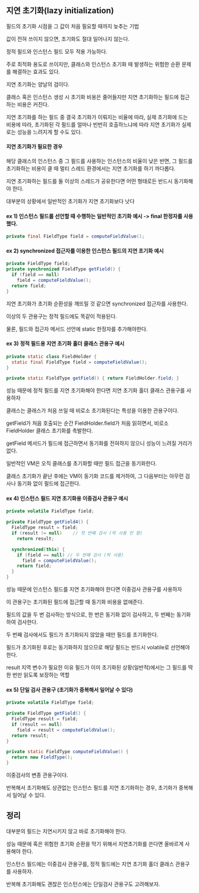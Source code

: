 ## 지연 초기화(lazy initialization)

필드의 초기화 시점을 그 값이 처음 필요할 때까지 늦추는 기법

값이 전혀 쓰이지 않으면, 초기화도 절대 일어나지 않는다.

정적 필드와 인스턴스 필드 모두 적용 가능하다.

주로 최적화 용도로 쓰이지만, 클래스와 인스턴스 초기화 때 발생하는 위험한 순환 문제를 해결하는 효과도 있다.

지연 초기화는 양날의 검이다.

클래스 혹은 인스턴스 생성 시 초기화 비용은 줄어들지만 지연 초기화하는 필드에 접근하는 비용은 커진다.

지연 초기화를 하는 필드 중 결국 초기화가 이뤄지는 비율에 따라, 실제 초기화에 드는 비용에 따라, 초기화된 각 필드를 얼마나 빈번히 호출하느냐에 따라 지연 초기화가 실제로는 성능을 느려지게 할 수도 있다.

#### 지연 초기화가 필요한 경우
해당 클래스의 인스턴스 중 그 필드를 사용하는 인스턴스의 비율이 낮은 반면, 그 필드를 초기화하는 비용이 클 때
멀티 스레드 환경에서는 지연 초기화를 하기 까다롭다.

지연 초기화하는 필드를 둘 이상의 스레드가 공유한다면 어떤 형태로든 반드시 동기화해야 한다.

대부분의 상황에서 일반적인 초기화가 지연 초기화보다 낫다
 

#### ex 1) 인스턴스 필드를 선언할 때 수행하는 일반적인 초기화 예시 -> final 한정자를 사용했다.
```java
private final FieldType field = computeFieldValue();
 ```

#### ex 2) synchronized 접근자를 이용한 인스턴스 필드의 지연 초기화 예시
```java
private FieldType field;
private synchronized FieldType getField() {
  if (field == null)
    field = computeFieldValue();
  return field;
}
```
지연 초기화가 초기화 순환성을 깨뜨릴 것 같으면 synchronized 접근자를 사용한다.

이상의 두 관용구는 정적 필드에도 똑같이 적용된다.

물론, 필드와 접근자 메서드 선언에 static 한정자를 추가해야한다.
 
#### ex 3) 정적 필드용 지연 초기화 홀더 클래스 관용구 예시
```java
private static class FieldHolder {
  static final FieldType field = computeFieldValue();
}

private static FieldType getField() { return FieldHolder.field; }
```
성능 때문에 정적 필드를 지연 초기화해야 한다면 지연 초기화 홀더 클래스 관용구를 사용하자

클래스는 클래스가 처음 쓰일 때 비로소 초기화된다는 특성을 이용한 관용구이다.

getField가 처음 호출되는 순간 FieldHolder.field가 처음 읽히면서, 비로소 FieldHolder 클래스 초기화를 촉발한다.

getField 메서드가 필드에 접근하면서 동기화를 전혀하지 않으니 성능이 느려질 거리가 없다.

일반적인 VM은 오직 클래스를 초기화할 때만 필드 접근을 동기화한다.

클래스 초기화가 끝난 후에는 VM이 동기화 코드를 제거하여, 그 다음부터는 아무런 검사나 동기화 없이 필드에 접근한다.
 
#### ex 4) 인스턴스 필드 지연 초기화용 이중검사 관용구 예시
```java
private volatile FieldType field;

private FieldType getField4() {
  FieldType result = field;
  if (result != null)    // 첫 번째 검사 (락 사용 안 함)
    return result;

  synchronized(this) {
    if (field == null) // 두 번째 검사 (락 사용)
      field = computeFieldValue();
    return field;
  }
}
```
성능 때문에 인스턴스 필드를 지연 초기화해야 한다면 이중검사 관용구를 사용하자

이 관용구는 초기화된 필드에 접근할 때 동기화 비용을 없애준다.

필드의 값을 두 번 검사하는 방식으로, 한 번은 동기화 없이 검사하고, 두 번째는 동기화하여 검사한다.

두 번째 검사에서도 필드가 초기화되지 않았을 때만 필드를 초기화한다.

필드가 초기화된 후로는 동기화하지 않으므로 해당 필드는 반드시 volatile로 선언해야한다.

result 지역 변수가 필요한 이유 필드가 이미 초기화된 상황(일반적)에서는 그 필드를 딱 한 번만 읽도록 보장하는 역할
 
 
#### ex 5) 단일 검사 관용구 (초기화가 중복해서 일어날 수 있다)
```java
private volatile FieldType field;

private FieldType getField() {
  FieldType result = field;
  if (result == null)
    field = result = computeFieldValue();
  return result;
}

private static FieldType computeFieldValue() {
  return new FieldType();
}
``` 
이중검사의 변종 관용구이다.

반복해서 초기화해도 상관없는 인스턴스 필드를 지연 초기화하는 경우, 초기화가 중복해서 일어날 수 있다.
 
 
## 정리
대부분의 필드는 지연시키지 않고 바로 초기화해야 한다.

성능 때문에 혹은 위험한 초기화 순환을 막기 위해서 지연초기화를 쓴다면 올바르게 사용해야 한다.

인스턴스 필드에는 이중검사 관용구를, 정적 필드에는 지연 초기화 홀더 클래스 관용구를 사용하자.

반복해 초기화해도 괜찮은 인스턴스에는 단일검사 관용구도 고려해보자.
